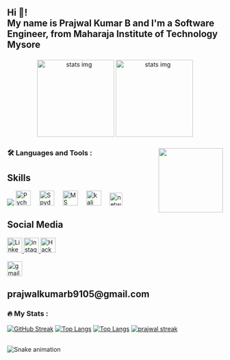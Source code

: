 <h2 align="left">Hi 👋! <br> My name is Prajwal Kumar B and I'm a Software Engineer, from Maharaja Institute of Technology Mysore</h2>

###

<div align="center">
  <img src="https://user-images.githubusercontent.com/74038190/212749447-bfb7e725-6987-49d9-ae85-2015e3e7cc41.gif" height="180" alt="stats img"  />
  <img src="https://miro.medium.com/v2/resize:fit:1400/0*XZFbX5Xsmsbq6R_N.gif" height="180" alt="stats img"  />

</div>

###

<img align="right" height="150" src="[https://i.imgflip.com/65efzo.gif](https://i.pinimg.com/originals/71/a7/5d/71a75dace5dd09eb98fb0bee98a85876.gif)"  />

### :hammer_and_wrench: Languages and Tools :
<h2>Skills</h2>

<div align="left">
<img src="https://skillicons.dev/icons?i=mysql,py,html,css,java,linux,eclipse,visualstudio,ps,androidstudio,arduino" />
<img src="https://w7.pngwing.com/pngs/447/630/png-transparent-intellij-pycharm-alt-macos-bigsur-icon.png" height="35" alt="Pycharm logo"  />
  <img width="12" />
  <img src="https://www.vhv.rs/dpng/d/208-2081256_python-logo-png-spyder-logo-spyder-python-icon.png" height="35" alt="Spyder logo"  />
  <img width="12" />
    <img src="https://encrypted-tbn0.gstatic.com/images?q=tbn:ANd9GcS2AfSS4F1FO4z9dkodLKPx4s7b7uizvHXRtw&usqp=CAU" height="35" alt="MS Office logo"  />
  <img width="12" />
  <img src="https://upload.wikimedia.org/wikipedia/commons/thumb/2/2b/Kali-dragon-icon.svg/2048px-Kali-dragon-icon.svg.png" height="35" alt="kali linux logo"  />
  <img width="12" />
  <img src="https://png.pngtree.com/element_our/20190524/ourmid/pngtree-vector-signal-tower-wireless-network-logo-image_1095276.jpg" height="30" alt="networking logo"  />
  <img width="12" />
</div>

###
<h2>Social Media</h2>

<div align="left">
  <a href="https://www.linkedin.com/in/prajwal-kumar-b-38b347225/">
  <img src="https://img.shields.io/badge/LinkedIn-blue?style=for-the-badge&logo=linkedin&logoColor=white" height="35" alt="LinkedIn Badge"/>
  </a>
  <a href="https://instagram.com/prajwal_kumar_b?utm_source=qr&igshid=MzNlNGNkZWQ4Mg%3D%3D">
  <img src="https://img.shields.io/static/v1?message=Instagram&logo=instagram&label=&color=E4405F&logoColor=white&labelColor=&style=for-the-badge" height="35" alt="instagram logo"  />
  </a>
  <a href="https://www.hackerrank.com/Prajwal9105">
  <img src="https://camo.githubusercontent.com/49e713e1463692beaff7b552eb60511454485659f6131286eeab9db84e91840a/68747470733a2f2f69302e77702e636f6d2f6772616473696e67616d65732e636f6d2f77702d636f6e74656e742f75706c6f6164732f323031362f30352f3835363737315f3636383232343035333139373834315f313934333639393030395f6f2e706e67" height="35" alt="HackerRank logo"  />
  </a>
  <div>
    <br>
   <img src="https://img.shields.io/static/v1?message=Gmail&logo=gmail&label=&color=D14836&logoColor=white&labelColor=&style=for-the-badge" height="35" alt="gmail logo"/>
    <h2> prajwalkumarb9105@gmail.com</h2>
  </div>
  

  
</div>

###
### :fire: My Stats :
[![GitHub Streak](https://github-readme-streak-stats.herokuapp.com?user=prajwalkumarb&theme=github-green-purple&border_radius=5)](https://git.io/streak-stats)
[![Top Langs](https://github-readme-stats.vercel.app/api/top-langs/?username=prajwalkumarb)](https://github.com/anuraghazra/github-readme-stats)
[![Top Langs](https://github-readme-stats.vercel.app/api/top-langs/?username=prajwalkumarb&layout=compact&theme=vision-friendly-dark)](https://github.com/anuraghazra/github-readme-stats)
[![prajwal streak](https://github-readme-stats.vercel.app/api?username=prajwalkumarb)](https://github.com/anuraghazra/github-readme-stats)

<br clear="both">

<img src="https://media.tenor.com/hlKEXPvlX48AAAAi/loading-loader.gif" alt="Snake animation" />
<img width="50" />

###

